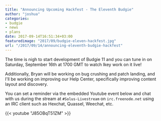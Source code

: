 ```yaml
---
title: "Announcing Upcoming Hackfest - The Eleventh Budgie"
author: "joshua"
categories:
- budgie
- news
- plans
date: 2017-09-14T16:51:34+03:00
featuredimage: "2017/09/budgie-eleven-hackfest.jpg"
url: "/2017/09/14/announcing-eleventh-budgie-hackfest"
---
```


The time is nigh to start development of Budgie 11 and you can tune in on Saturday, September 16th at 1700 GMT to watch Ikey work on it live!

Additionally, Bryan will be working on bug crushing and patch landing, and I'll be working on improving our Help Center, specifically improving content layout and discovery.

You can set a reminder via the embedded Youtube event below and chat with us during the stream at `#Solus-Livestream` on `irc.freenode.net` using an IRC client such as Hexchat, Quassel, Weechat, etc.

{{< youtube "J85OBqT51ZM" >}}